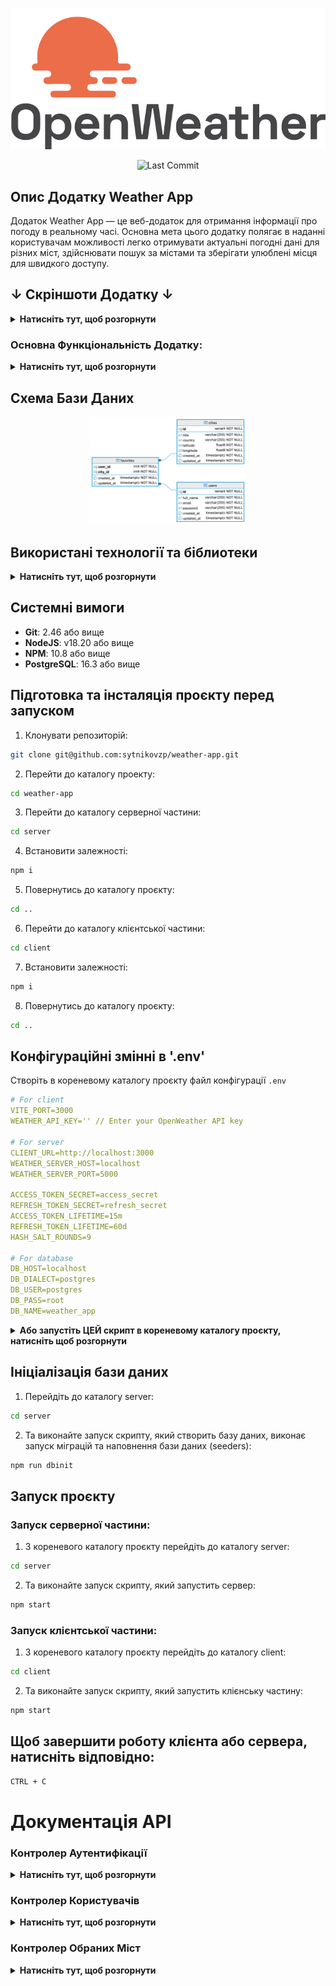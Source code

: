 <p align="center">
  <img src="./screenshots/OW-logo.png" alt="OpenWeather Logo">

<p align="center">
  <img src="https://img.shields.io/github/last-commit/sytnikovzp/weather-app" alt="Last Commit">

## Опис Додатку Weather App

Додаток Weather App — це веб-додаток для отримання інформації про погоду в реальному часі. Основна мета цього додатку полягає в наданні користувачам можливості легко отримувати актуальні погодні дані для різних міст, здійснювати пошук за містами та зберігати улюблені місця для швидкого доступу.

## ↓ Скріншоти Додатку ↓

<details>
  <summary><strong>Натисніть тут, щоб розгорнути</strong></summary>

![Home page](./screenshots/screen-1.png)
![Home page (5 days)](./screenshots/screen-2.png)
![Home page (favorites)](./screenshots/screen-3.png)
![Auth page](./screenshots/screen-4.png)
![Registration page](./screenshots/screen-5.png)

</details>

### Основна Функціональність Додатку:

<details>
  <summary><strong>Натисніть тут, щоб розгорнути</strong></summary>

1. **Реєстрація та Авторизація**: Користувачі можуть зареєструватися та увійти до системи, використовуючи свої облікові дані (логін/пароль). Всі роутери, що потребують авторизації, є приватними.

2. **Автокомпліт для Міст**: Додаток включає функціональність автокомпліта, яка дозволяє користувачам швидко знаходити потрібні міста для отримання прогнозу погоди.

3. **Відображення Погоди**: Інформація про погоду відображається у вигляді картки, яка містить дані про погоду на поточний день. За замовчуванням відображається погода згідно геолокації користувача (визначається за IP адресою).

4. **Графік Температури**: Додаток реалізує графік температури на поточний день, використовуючи бібліотеки для візуалізації (Chart.js).

5. **Вкладка "Обране"**: Користувачі можуть додавати та видаляти улюблені міста. Обрані міста зберігаються у базі даних, а максимальна кількість улюблених міст обмежена п'ятьма.

6. **Адаптивний Дизайн**: Додаток має адаптивний дизайн, що забезпечує комфортне використання на різних пристроях.

7. **Перемикання Відображення**: Додаток надає можливість перемикання між відображенням погодних умов "Сьогодні/На 5 днів".

8. **Прелоадери**: Включені прелоадери для візуалізації процесу завантаження даних з API.

</details>

## Схема Бази Даних

<p align="center">
  <img src="./screenshots/ERD.png" alt="Entity relationship diagram" style="max-width: 50%;">

## Використані технології та біблиотеки

<details>
  <summary><strong>Натисніть тут, щоб розгорнути</strong></summary>

### Серверні технології:

- **Node.js** – середовище виконання JavaScript на сервері.
- **Express** – веб-фреймворк для створення серверних застосунків. Забезпечує маршрутизацію та обробку запитів.
- **Sequelize** – ORM (Object-Relational Mapping) для роботи з базою даних PostgreSQL. Дозволяє взаємодіяти з базою даних через моделі, а також керувати міграціями та сидуванням даних.
- **PostgreSQL** – реляційна база даних, що використовується для зберігання даних застосунку.
- **bcrypt** – бібліотека для хешування паролів, що використовується для підвищення безпеки даних користувачів.
- **jsonwebtoken** – бібліотека для роботи з JWT (JSON Web Token), яка використовується для авторизації та створення токенів доступу.
- **cookie-parser** – middleware для обробки файлів cookie в Express.
- **cors** – middleware для керування політикою доступу між доменами (CORS).
- **dotenv** – бібліотека для завантаження змінних оточення з `.env` файлу.
- **pg** і **pg-hstore** – бібліотеки для взаємодії з PostgreSQL з використанням Sequelize.
- **http-errors** – бібліотека для створення HTTP помилок у застосунку Express.
- **yup** – бібліотека для валідації даних на сервері.

### Клієнтські технології:

- **React** – бібліотека для побудови інтерфейсів користувача. Використовується для створення компонентів і управління станом.
- **Axios** – бібліотека для виконання HTTP-запитів. Використовується для комунікації з сервером і API.
- **Chart.js** – бібліотека для створення графіків і діаграм. Використовується для відображення погодних даних у вигляді графіків.
- **React-Chartjs-2** – обгортка для інтеграції Chart.js з React.
- **react-router-dom** – бібліотека для роботи з маршрутизацією в React. Використовується для організації навігації між сторінками.
- **date-fns** – бібліотека для роботи з датами, яка використовується для форматування і обробки часу.
- **Formik** – бібліотека для керування формами в React, що спрощує обробку стану, валідації та обробки подій у формах.
- **yup** – бібліотека для валідації даних на клієнті.
- **Vite** – інструмент для збірки проєктів, що забезпечує швидку розробку та збірку клієнтської частини.

### DevDependencies:

- **ESLint** – інструмент для аналізу коду, що допомагає дотримуватися кращих практик програмування.
- **Nodemon** – утиліта, що дозволяє автоматично перезапускати сервер при внесенні змін у код.
- **Morgan** – middleware для ведення логів HTTP-запитів в Express.
- **Sequelize CLI** – інструмент для керування міграціями та сидуванням даних у Sequelize.

</details>

## Системні вимоги

- **Git**: 2.46 або вище
- **NodeJS**: v18.20 або вище
- **NPM**: 10.8 або вище
- **PostgreSQL**: 16.3 або вище

## Підготовка та інсталяція проєкту перед запуском

1. Клонувати репозиторій:

```bash
git clone git@github.com:sytnikovzp/weather-app.git
```

2. Перейти до каталогу проекту:

```bash
cd weather-app
```

3. Перейти до каталогу серверної частини:

```bash
cd server
```

4. Встановити залежності:

```bash
npm i
```

5. Повернутись до каталогу проєкту:

```bash
cd ..
```

6. Перейти до каталогу клієнтської частини:

```bash
cd client
```

7. Встановити залежності:

```bash
npm i
```

8. Повернутись до каталогу проєкту:

```bash
cd ..
```

## Конфігураційні змінні в '.env'

Створіть в кореневому каталогу проєкту файл конфігурації `.env`

```yaml
# For client
VITE_PORT=3000
WEATHER_API_KEY='' // Enter your OpenWeather API key

# For server
CLIENT_URL=http://localhost:3000
WEATHER_SERVER_HOST=localhost
WEATHER_SERVER_PORT=5000

ACCESS_TOKEN_SECRET=access_secret
REFRESH_TOKEN_SECRET=refresh_secret
ACCESS_TOKEN_LIFETIME=15m
REFRESH_TOKEN_LIFETIME=60d
HASH_SALT_ROUNDS=9

# For database
DB_HOST=localhost
DB_DIALECT=postgres
DB_USER=postgres
DB_PASS=root
DB_NAME=weather_app
```

<details>
  <summary><strong>Або запустіть ЦЕЙ скрипт в кореневому каталогу проєкту, натисніть щоб розгорнути</strong></summary>

```bash
cat <<EOL > .env
# For client
VITE_PORT=3000
WEATHER_API_KEY='' // Enter your OpenWeather API key

# For server
CLIENT_URL=http://localhost:3000
WEATHER_SERVER_HOST=localhost
WEATHER_SERVER_PORT=5000

ACCESS_TOKEN_SECRET=access_secret
REFRESH_TOKEN_SECRET=refresh_secret
ACCESS_TOKEN_LIFETIME=15m
REFRESH_TOKEN_LIFETIME=60d
HASH_SALT_ROUNDS=9

# For database
DB_HOST=localhost
DB_DIALECT=postgres
DB_USER=postgres
DB_PASS=root
DB_NAME=weather_app
EOL
```

</details>

## Ініціалізація бази даних

1. Перейдіть до каталогу server:

```bash
cd server
```

2. Та виконайте запуск скрипту, який створить базу даних, виконає запуск міграцій та наповнення бази даних (seeders):

```bash
npm run dbinit
```

## Запуск проєкту

### Запуск серверної частини:

1. З кореневого каталогу проєкту перейдіть до каталогу server:

```bash
cd server
```

2. Та виконайте запуск скрипту, який запустить сервер:

```bash
npm start
```

### Запуск клієнтської частини:

1. З кореневого каталогу проєкту перейдіть до каталогу client:

```bash
cd client
```

2. Та виконайте запуск скрипту, який запустить клієнську частину:

```bash
npm start
```

## Щоб завершити роботу клієнта або сервера, натисніть відповідно:

```bash
CTRL + C
```

# Документація API

### Контролер Аутентифікації

<details>
  <summary><strong>Натисніть тут, щоб розгорнути</strong></summary>

Усі запити повинні бути виконані до авторизованого користувача, за виключенням реєстрації та логіну.
Токен має передаватися у заголовку Authorization у форматі Bearer Token.

#### 1. Реєстрація користувача

**Метод**: POST

**URL**: `/api/auth/registration`

**Опис**: Створює нового користувача.

**Тіло запиту**:

<pre><code>{
  "fullName": "Ім'я користувача",
  "email": "email користувача",
  "password": "пароль"
}
</code></pre>

**Відповідь**:

<pre><code>{
  "accessToken": "JWT access токен",
  "refreshToken": "JWT refresh токен",
  "user": {
    "id": 1,
    "fullName": "Ім'я користувача",
    "email": "email користувача"
  }
}
</code></pre>

#### 2. Логін користувача

**Метод**: POST

**URL**: `/api/auth/login`

**Опис**: Логін користувача, видає JWT токени.

**Тіло запиту**:

<pre><code>{
  "email": "email користувача",
  "password": "пароль"
}
</code></pre>

**Відповідь**:

<pre><code>{
  "accessToken": "JWT access токен",
  "refreshToken": "JWT refresh токен",
  "user": {
    "id": 1,
    "fullName": "Ім'я користувача",
    "email": "email користувача"
  }
}
</code></pre>

#### 3. Логаут користувача

**Метод**: GET

**URL**: `/api/auth/logout`

**Опис**: Видаляє refresh токен і завершує сесію користувача.

**Тіло запиту**: не потрібне.

**Відповідь**: 200 OK

#### 4. Оновлення токенів (Refresh)

**Метод**: GET

**URL**: `/api/auth/refresh`

**Опис**: Оновлює JWT токени, використовуючи refresh токен з cookies.

**Тіло запиту**: не потрібне.

**Відповідь**:

<pre><code>{
  "accessToken": "JWT access токен",
  "refreshToken": "JWT refresh токен"
}
</code></pre>

</details>

### Контролер Користувачів

<details>
  <summary><strong>Натисніть тут, щоб розгорнути</strong></summary>

Цей контролер відповідає за керування користувачами у системі.

#### 1. Отримання списку всіх користувачів

**Метод**: GET

**URL**: `/api/users`

**Опис**: Повертає список усіх зареєстрованих користувачів.

**Тіло запиту**: не потрібне.

**Відповідь**:

<pre><code>[
  {
    "id": 1,
    "fullName": "Ім'я користувача",
    "email": "email користувача"
  },
  ...
]</code></pre>

#### 2. Отримання профілю поточного користувача

**Метод**: GET

**URL**: `/api/users/profile`

**Опис**: Повертає інформацію про поточного авторизованого користувача.

**Тіло запиту**: не потрібне.

**Відповідь**:

<pre><code>{
  "id": 1,
  "fullName": "Ім'я користувача",
  "email": "email користувача"
}
</code></pre>

#### 3. Оновлення даних користувача

**Метод**: PUT

**URL**: `/api/users`

**Опис**: Оновлює дані користувача.

**Тіло запиту**:

<pre><code>{
  "id": 1,
  "fullName": "Нове ім'я користувача",
  "email": "новий email користувача",
  "password": "новий пароль"
}
</code></pre>

**Відповідь**:

<pre><code>{
  "id": 1,
  "fullName": "Нове ім'я користувача",
  "email": "новий email користувача"
}
</code></pre>

#### 4. Видалення користувача

**Метод**: DELETE

**URL**: `/api/users/:id`

**Опис**: Видаляє користувача за його ID.

**Відповідь**: 200 OK

</details>

### Контролер Обраних Міст

<details>
  <summary><strong>Натисніть тут, щоб розгорнути</strong></summary>

Цей контролер відповідає за керування обраними містами користувача.

#### 1. Отримання списку обраних міст користувача

**Метод**: GET

**URL**: `/api/favorites`

**Опис**: Повертає список обраних міст поточного авторизованого користувача для відображення погоди.

**Відповідь**:

<pre><code>
[
  {
    "id": 1,
    "cityName": "Назва міста",
    "country": "Країна",
    "latitude": "Широта міста з OpenWeather",
    "longitude": "Довгота міста з OpenWeather"
  },
  ...
]</code></pre>

#### 2. Додавання міста до обраних

**Метод**: POST

**URL**: `/api/favorites`

**Опис**: Додає місто до обраного списку користувача.

**Тіло запиту**:

<pre><code>
{
  "cityName": "Назва міста",
  "country": "Країна",
  "latitude": "Широта міста з OpenWeather",
  "longitude": "Довгота міста з OpenWeather"
}
</code></pre>

**Відповідь**:

<pre><code>
{
  "id": 1,
  "cityName": "Назва міста",
  "country": "Країна",
  "latitude": "Широта міста з OpenWeather",
  "longitude": "Довгота міста з OpenWeather"
}
</code></pre>

#### 3. Видалення міста з обраного

**Метод**: DELETE

**URL**: `/api/favorites?latitude=47.8167&longitude=35.1833`

**Опис**: Видаляє місто з обраного списку користувача за його широтою та довготою.

**Відповідь**: 200 OK

</details>
